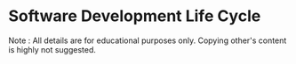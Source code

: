 # Software Development Life Cycle
Note : All details are for educational purposes only. Copying other's content is highly not suggested.
